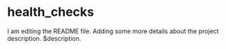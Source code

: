 # health_checks
I am editing the README file. Adding some more details about the project description.
$description.

